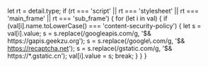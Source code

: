 let rt = detail.type;
if (rt === 'script' || rt === 'stylesheet' || rt === 'main_frame' || rt === 'sub_frame') {
  for (let i in val) {
    if (val[i].name.toLowerCase() === 'content-security-policy') {
      let s = val[i].value;
      s = s.replace(/googleapis\.com/g, '$& https://gapis.geekzu.org');
      s = s.replace(/google\.com/g, '$& https://recaptcha.net');
      s = s.replace(/gstatic\.com/g, '$& https://*.gstatic.cn');
      val[i].value = s;
      break;
    }
  }
}
